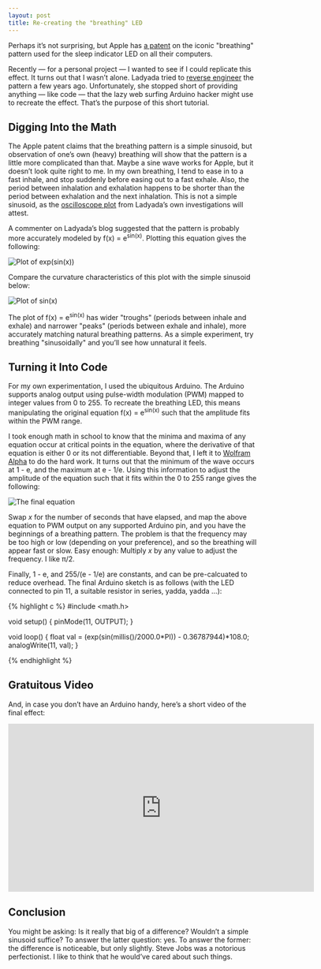 ```yaml
---
layout: post
title: Re-creating the "breathing" LED
---
```


Perhaps it&rsquo;s not surprising, but Apple has [a patent](http://patft.uspto.gov/netacgi/nph-Parser?Sect1=PTO1&Sect2=HITOFF&d=PALL&p=1&u=%2Fnetahtml%2FPTO%2Fsrchnum.htm&r=1&f=G&l=50&s1=6658577.PN.&OS=PN/6658577&RS=PN/6658577) on the iconic "breathing" pattern used for the sleep indicator LED on all their computers.

Recently &mdash; for a personal project &mdash; I wanted to see if I could replicate this effect. It turns out that I wasn&rsquo;t alone. Ladyada tried to [reverse engineer](http://www.adafruit.com/blog/2010/08/26/reverse-engineering-the-mac-breathing-led-2/) the pattern a few years ago. Unfortunately, she stopped short of providing anything &mdash; like code &mdash; that the lazy web surfing Arduino hacker might use to recreate the effect. That&rsquo;s the purpose of this short tutorial.

Digging Into the Math
---------------------

The Apple patent claims that the breathing pattern is a simple sinusoid, but observation of one&rsquo;s own (heavy) breathing will show that the pattern is a little more complicated than that. Maybe a sine wave works for Apple, but it doesn&rsquo;t look quite right to me. In my own breathing, I tend to ease in to a fast inhale, and stop suddenly before easing out to a fast exhale. Also, the period between inhalation and exhalation happens to be shorter than the period between exhalation and the next inhalation. This is not a simple sinusoid, as the [oscilloscope plot](http://static.flickr.com/62/212611654_4b3106a50b.jpg) from Ladyada&rsquo;s own investigations will attest.

A commenter on Ladyada&rsquo;s blog suggested that the pattern is probably more accurately modeled by f(x) = e<sup>sin(x)</sup>. Plotting this equation gives the following:

<img src="http://sean.voisen.org/images/breathing_pattern_1.gif" alt="Plot of exp(sin(x))" class="framed" />

Compare the curvature characteristics of this plot with the simple sinusoid below:

<img src="http://sean.voisen.org/images/sinusoid.gif" alt="Plot of sin(x)" class="framed" />

The plot of f(x) = e<sup>sin(x)</sup> has wider "troughs" (periods between inhale and exhale) and narrower "peaks" (periods between exhale and inhale), more accurately matching natural breathing patterns. As a simple experiment, try breathing "sinusoidally" and you&rsquo;ll see how unnatural it feels.

Turning it Into Code
--------------------

For my own experimentation, I used the ubiquitous Arduino. The Arduino supports analog output using pulse-width modulation (PWM) mapped to integer values from 0 to 255. To recreate the breathing LED, this means manipulating the original equation f(x) = e<sup>sin(x)</sup> such that the amplitude fits within the PWM range.

I took enough math in school to know that the minima and maxima of any equation occur at critical points in the equation, where the derivative of that equation is either 0 or its not differentiable. Beyond that, I left it to [Wolfram Alpha](http://www.wolframalpha.com) to do the hard work. It turns out that the minimum of the wave occurs at 1 - e, and the maximum at e - 1/e. Using this information to adjust the amplitude of the equation such that it fits within the 0 to 255 range gives the following:

<img src="http://sean.voisen.org/images/breathing_equation.gif" alt="The final equation" />

Swap *x* for the number of seconds that have elapsed, and map the above equation to PWM output on any supported Arduino pin, and you have the beginnings of a breathing pattern. The problem is that the frequency may be too high or low (depending on your preference), and so the breathing will appear fast or slow. Easy enough: Multiply *x* by any value to adjust the frequency. I like &pi;/2.

Finally, 1 - e, and 255/(e - 1/e) are constants, and can be pre-calcuated to reduce overhead. The final Arduino sketch is as follows (with the LED connected to pin 11, a suitable resistor in series, yadda, yadda &hellip;):

{% highlight c %}
#include <math.h>

void setup()
{
  pinMode(11, OUTPUT);
}

void loop()
{
  float val = (exp(sin(millis()/2000.0*PI)) - 0.36787944)*108.0;
  analogWrite(11, val);
}

{% endhighlight %}

Gratuitous Video
----------------

And, in case you don&rsquo;t have an Arduino handy, here&rsquo;s a short video of the final effect:

<div class="video">
<iframe src="http://player.vimeo.com/video/31449253?title=0&amp;byline=0&amp;portrait=0" width="620" height="341" frameborder="0" webkitAllowFullScreen allowFullScreen></iframe>
</div>

Conclusion
----------

You might be asking: Is it really that big of a difference? Wouldn&rsquo;t a simple sinusoid suffice? To answer the latter question: yes. To answer the former: the difference is noticeable, but only slightly. Steve Jobs was a notorious perfectionist. I like to think that he would&rsquo;ve cared about such things. 
